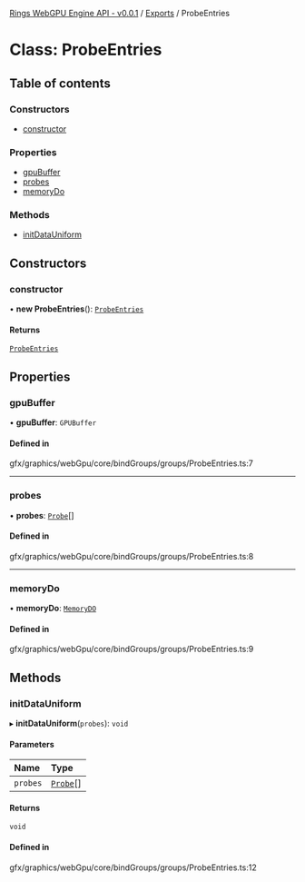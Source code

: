[Rings WebGPU Engine API - v0.0.1](../README.md) / [Exports](../modules.md) / ProbeEntries

# Class: ProbeEntries

## Table of contents

### Constructors

- [constructor](ProbeEntries.md#constructor)

### Properties

- [gpuBuffer](ProbeEntries.md#gpubuffer)
- [probes](ProbeEntries.md#probes)
- [memoryDo](ProbeEntries.md#memorydo)

### Methods

- [initDataUniform](ProbeEntries.md#initdatauniform)

## Constructors

### constructor

• **new ProbeEntries**(): [`ProbeEntries`](ProbeEntries.md)

#### Returns

[`ProbeEntries`](ProbeEntries.md)

## Properties

### gpuBuffer

• **gpuBuffer**: `GPUBuffer`

#### Defined in

gfx/graphics/webGpu/core/bindGroups/groups/ProbeEntries.ts:7

___

### probes

• **probes**: [`Probe`](Probe.md)[]

#### Defined in

gfx/graphics/webGpu/core/bindGroups/groups/ProbeEntries.ts:8

___

### memoryDo

• **memoryDo**: [`MemoryDO`](MemoryDO.md)

#### Defined in

gfx/graphics/webGpu/core/bindGroups/groups/ProbeEntries.ts:9

## Methods

### initDataUniform

▸ **initDataUniform**(`probes`): `void`

#### Parameters

| Name | Type |
| :------ | :------ |
| `probes` | [`Probe`](Probe.md)[] |

#### Returns

`void`

#### Defined in

gfx/graphics/webGpu/core/bindGroups/groups/ProbeEntries.ts:12
